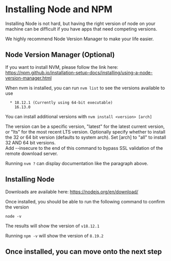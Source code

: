 # Installing Node and NPM

Installing Node is not hard, but having the right version of node on your machine can be difficult if you have apps that need competing versions.

We highly recommend Node Version Manager to make your life easier.

## Node Version Manager (Optional)

If you want to install NVM, please follow the link here: https://npm.github.io/installation-setup-docs/installing/using-a-node-version-manager.html

When nvm is installed, you can run `nvm list` to see the versions available to use

```
  * 18.12.1 (Currently using 64-bit executable)
    16.13.0
```

You can install additional versions with `nvm install <version> [arch]`

The version can be a specific version, "latest" for the latest current version, or "lts" for the most recent LTS version. Optionally specify whether to install the 32 or 64 bit version (defaults to system arch). Set [arch] to "all" to install 32 AND 64 bit versions.  
Add --insecure to the end of this command to bypass SSL validation of the remote download server.

Running `nvm ?` can display documentation like the paragraph above.

## Installing Node 

Downloads are available here: https://nodejs.org/en/download/

Once installed, you should be able to run the following command to confirm the version

```
node -v
```

The results will show the version of `v18.12.1`

Running `npm -v` will show the version of `8.19.2`

## Once installed, you can move onto the next step